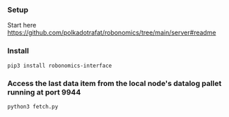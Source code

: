 ### Setup

Start here https://github.com/polkadotrafat/robonomics/tree/main/server#readme

### Install
```
pip3 install robonomics-interface
```

### Access the last data item from the local node's datalog pallet running at port 9944

```
python3 fetch.py
```
